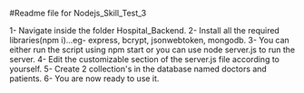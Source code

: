 #Readme file for Nodejs_Skill_Test_3

1- Navigate inside the folder Hospital_Backend.
2- Install all the required libraries(npm i)...eg- express, bcrypt, jsonwebtoken, mongodb.
3- You can either run the script using npm start or you can use node server.js to run the server.
4- Edit the customizable section of the server.js file according to yourself.
5- Create 2 collection's in the database named doctors and patients.
6- You are now ready to use it.
